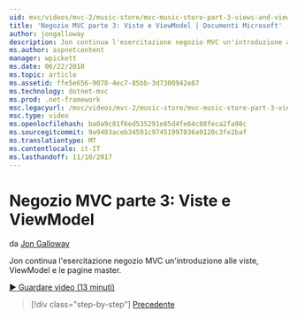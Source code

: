 ```yaml
---
uid: mvc/videos/mvc-2/music-store/mvc-music-store-part-3-views-and-viewmodels
title: 'Negozio MVC parte 3: Viste e ViewModel | Documenti Microsoft'
author: jongalloway
description: Jon continua l'esercitazione negozio MVC un'introduzione alle viste, ViewModel e le pagine master.
ms.author: aspnetcontent
manager: wpickett
ms.date: 06/22/2010
ms.topic: article
ms.assetid: ffe5e656-9078-4ec7-85bb-3d7300942e87
ms.technology: dotnet-mvc
ms.prod: .net-framework
msc.legacyurl: /mvc/videos/mvc-2/music-store/mvc-music-store-part-3-views-and-viewmodels
msc.type: video
ms.openlocfilehash: ba0a9c81f6ed535291e85d4fe64c88feca2fa98c
ms.sourcegitcommit: 9a9483aceb34591c97451997036a9120c3fe2baf
ms.translationtype: MT
ms.contentlocale: it-IT
ms.lasthandoff: 11/10/2017
---
```

<a name="mvc-music-store-part-3-views-and-viewmodels"></a>Negozio MVC parte 3: Viste e ViewModel
====================
da [Jon Galloway](https://github.com/jongalloway)

Jon continua l'esercitazione negozio MVC un'introduzione alle viste, ViewModel e le pagine master.

[&#9654; Guardare video (13 minuti)](https://channel9.msdn.com/Blogs/ASP-NET-Site-Videos/mvc-music-store-part-3-views-and-viewmodels)

>[!div class="step-by-step"]
[Precedente](mvc-music-store-part-2-controllers.md)
